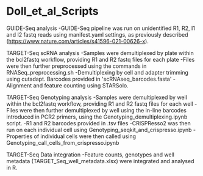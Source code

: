 # Doll_et_al_Scripts

GUIDE-Seq analysis
-GUIDE-Seq pipeline was run on unidentified R1, R2, I1 and I2 fastq reads using manifest.yaml settings, as previously described (https://www.nature.com/articles/s41596-021-00626-x).


TARGET-Seq scRNA analysis
-Samples were demultiplexed by plate within the bcl2fastq workflow, providing R1 and R2 fastq files for each plate
-Files were then further preprocessed using the commands in RNASeq_preprocessing.sh
  -Demultiplexing by cell and adapter trimming using cutadapt. Barcodes provided in 'scRNAseq_barcodes.fasta'
  -Alignment and feature counting using STARSolo.


TARGET-Seq Genotyping analysis
-Samples were demultiplexed by well within the bcl2fastq workflow, providing R1 and R2 fastq files for each well
-Files were then further demultiplexed by well using the in-line barcodes introduced in PCR2 primers, using the Genotyping_demultiplexing.ipynb script.
  -R1 and R2 barcodes provided in .tsv files
-CRISPResso2 was then run on each individual cell using Genotyping_seqkit_and_crispresso.ipynb
-Properties of individual cells were then called using Genotyping_call_cells_from_crispresso.ipynb


TARGET-Seq Data integration
-Feature counts, genotypes and well metadata (TARGET_Seq_well_metadata.xlsx) were integrated and analysed in R.
